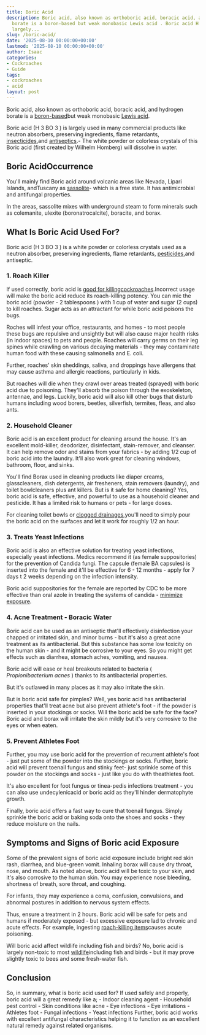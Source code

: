 ```yaml
---
title: Boric Acid
description: Boric acid, also known as orthoboric acid, boracic acid, and hydrogen
  borate is a boron-based but weak monobasic Lewis acid . Boric acid H 3 BO 3  is
  largely...
slug: /boric-acid/
date: '2025-08-10 00:00:00+00:00'
lastmod: '2025-08-10 00:00:00+00:00'
author: Isaac
categories:
- Cockroaches
- Guide
tags:
- cockroaches
- acid
layout: post
---
```

Boric acid, also known as orthoboric acid, boracic acid, and hydrogen borate is a [boron-based](https://en.wikipedia.org/wiki/Boron)but weak monobasic [Lewis acid](https://en.wikipedia.org/wiki/Lewis_acid).

Boric acid (H 3 BO 3 ) is largely used in many commercial products like neutron absorbers, preserving ingredients, flame retardants, [insecticides](https://pestpolicy.com/does-boric-acid-kill-roaches/),and [antiseptics](https://pubmed.ncbi.nlm.nih.gov/1712169/).- The white powder or colorless crystals of this Boric acid (first created by Wilhelm Homberg) will dissolve in water.

##  Boric AcidOccurrence

You'll mainly find Boric acid around volcanic areas like Nevada, Lipari Islands, andTuscany as [sassolite](https://en.wikipedia.org/wiki/Sassolite)- which is a free state. It has antimicrobial and antifungal properties.

In the areas, sassolite mixes with underground steam to form minerals such as colemanite, ulexite (boronatrocalcite), boracite, and borax.

##  What Is Boric Acid Used For?

Boric acid (H 3 BO 3 ) is a white powder or colorless crystals used as a neutron absorber, preserving ingredients, flame retardants, [pesticides](http://npic.orst.edu/ingred/products.html),and antiseptic.

###  1. Roach Killer

If used correctly, boric acid is [good for killingcockroaches](https://pestpolicy.com/does-boric-acid-kill-roaches/).Incorrect usage will make the boric acid reduce its roach-killing potency. You can mic the boric acid (powder - 2 tablespoons ) with 1 cup of water and sugar (2 cups) to kill roaches. Sugar acts as an attractant for while boric acid poisons the bugs.

Roches will infest your office, restaurants, and homes - to most people these bugs are repulsive and unsightly but will also cause major health risks (in indoor spaces) to pets and people. Roaches will carry germs on their leg spines while crawling on various decaying materials - they may contaminate human food with these causing salmonella and E. coli.

Further, roaches' skin sheddings, saliva, and droppings have allergens that may cause asthma and allergic reactions, particularly in kids.

But roaches will die when they crawl over areas treated (sprayed) with boric acid due to poisoning. They'll absorb the poison through the exoskeleton, antennae, and legs. Luckily, boric acid will also kill other bugs that disturb humans including wood borers, beetles, silverfish, termites, fleas, and also ants.

###  2. Household Cleaner

Boric acid is an excellent product for cleaning around the house. It's an excellent mold-killer, deodorizer, disinfectant, stain-remover, and cleanser. It can help remove odor and stains from your fabrics - by adding 1/2 cup of boric acid into the laundry. It'll also work great for cleaning windows, bathroom, floor, and sinks.

You'll find Borax used in cleaning products like diaper creams, glasscleaners, dish detergents, air fresheners, stain removers (laundry), and toilet bowlcleaners plus ant killers. But is it safe for home cleaning? Yes, boric acid is safe, effective, and powerful to use as a household cleaner and pesticide. It has a limited risk to humans or pets - for large doses.

For cleaning toilet bowls or [clogged drainages](https://pestpolicy.com/best-drain-cleaner//),you'll need to simply pour the boric acid on the surfaces and let it work for roughly 1/2 an hour.

###  **3. Treats Yeast Infections**

Boric acid is also an effective solution for treating yeast infections, especially yeast infections. Medics recommend it (as female suppositories) for the prevention of Candida fungi. The capsule (female BA capsules) is inserted into the female and it'll be effective for 6 - 12 months - apply for 7 days t 2 weeks depending on the infection intensity.

Boric acid suppositories for the female are reported by CDC to be more effective than oral azole in treating the systems of candida - [minimize exposure](http://npic.orst.edu/factsheets/MinimizingExposure.html).

###  4. Acne Treatment - Boracic Water

Boric acid can be used as an antiseptic that'll effectively disinfection your chapped or irritated skin, and minor burns - but it's also a great acne treatment as its antibacterial. But this substance has some low toxicity on the human skin - and it might be corrosive to your eyes. So you might get effects such as diarrhea, stomach aches, vomiting, and nausea.

Boric acid will ease or heal breakouts related to bacteria ( *Propionibacterium acnes* ) thanks to its antibacterial properties.

But it's outlawed in many places as it may also irritate the skin.

But is boric acid safe for pimples? Well, yes boric acid has antibacterial properties that'll treat acne but also prevent athlete's foot - if the powder is inserted in your stockings or socks. Will the boric acid be safe for the face? Boric acid and borax will irritate the skin mildly but it's very corrosive to the eyes or when eaten.

###  5. Prevent Athletes Foot

Further, you may use boric acid for the prevention of recurrent athlete's foot - just put some of the powder into the stockings or socks. Further, boric acid will prevent toenail fungus and stinky feet- just sprinkle some of this powder on the stockings and socks - just like you do with theathletes foot.

It's also excellent for foot fungus or tinea-pedis infections treatment - you can also use undecylenicacid or boric acid as they'll hinder dermatophyte growth.

Finally, boric acid offers a fast way to cure that toenail fungus. Simply sprinkle the boric acid or baking soda onto the shoes and socks - they reduce moisture on the nails.

##  Symptoms and Signs of Boric acid Exposure

Some of the prevalent signs of boric acid exposure include bright red skin rash, diarrhea, and blue-green vomit. Inhaling borax will cause dry throat, nose, and mouth. As noted above, boric acid will be toxic to your skin, and it's also corrosive to the human skin. You may experience nose bleeding, shortness of breath, sore throat, and coughing.

For infants, they may experience a coma, confusion, convulsions, and abnormal postures in addition to nervous system effects.

Thus, ensure a treatment in 2 hours. Boric acid will be safe for pets and humans if moderately exposed - but excessive exposure lad to chronic and acute effects. For example, ingesting [roach-killing items](https://pestpolicy.com/best-roach-killer-for-apartments/)causes acute poisoning.

Will boric acid affect wildlife including fish and birds? No, boric acid is largely non-toxic to most [wildlife](http://npic.orst.edu/envir/wildlife.html)including fish and birds - but it may prove slightly toxic to bees and some fresh-water fish.

##  Conclusion

So, in summary, what is boric acid used for? If used safely and properly, boric acid will a great remedy like a; - Indoor cleaning agent - Household pest control - Skin conditions like acne - Eye infections - Eye irritations - Athletes foot - Fungal infections - Yeast infections Further, boric acid works with excellent antifungal characteristics helping it to function as an excellent natural remedy against related organisms.